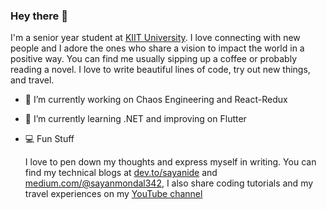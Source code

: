 ### Hey there 👋

<!--
**S-ayanide/S-ayanide** is a ✨ _special_ ✨ repository because its `README.md` (this file) appears on your GitHub profile.
-->
I'm a senior year student at [KIIT University](https://kiit.ac.in/). I love connecting with new people and I adore the ones who share a vision to impact the world in a positive way. You can find me usually sipping up a coffee or probably reading a novel. I love to write beautiful lines of code, try out new things, and travel.

- 🔭 I’m currently working on Chaos Engineering and React-Redux
- 🌱 I’m currently learning .NET and improving on Flutter
- 💻 Fun Stuff

  I love to pen down my thoughts and express myself in writing. You can find my technical blogs at [dev.to/sayanide](dev.to/sayanide) and [medium.com/@sayanmondal342](medium.com/@sayanmondal342), I also share coding tutorials and my travel experiences on my [YouTube channel](youtube.com/channel/UCBYLBnGrz2YlBGKqHaiAPQQ)
